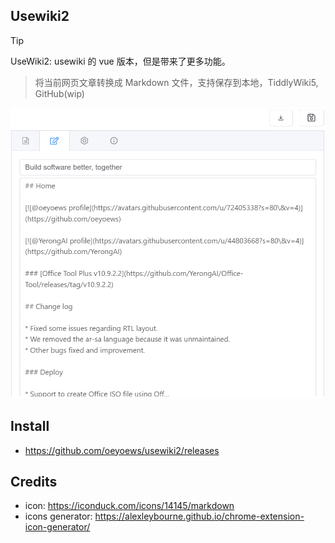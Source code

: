 ## Usewiki2

> [!TIP]
> UseWiki2: usewiki 的 vue 版本，但是带来了更多功能。

> 将当前网页文章转换成 Markdown 文件，支持保存到本地，TiddlyWiki5, GitHub(wip)

![](./banner.png)

<!-- * element plus, tailwindcss, wxt, vue, axios -->

## Install

* https://github.com/oeyoews/usewiki2/releases

<!-- ## TODO

* ai prettier
* welcome page
* tour: https://element-plus.org/zh-CN/component/tour.html
* port 通知优化
* 支持保存到 tiddlywiki
* 右键菜单实现功能，快捷键提示
* 日记模式 支持多条 journal 合并

## Roadmap

* 支持保存到 github, such as issues, discussion
* i18n
* codemirror6
* 代码拆分组件
* darkmode
* 统计大小
* extension icon -->

## Credits

* icon: https://iconduck.com/icons/14145/markdown
* icons generator: https://alexleybourne.github.io/chrome-extension-icon-generator/

<!-- ## Doc

* https://developer.chrome.com/docs/extensions/develop/concepts/messaging?hl=zh-cn
* https://wxt.dev/guide/storage.html -->